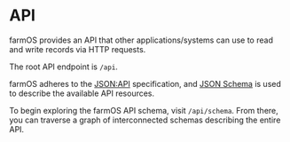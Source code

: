 # API

farmOS provides an API that other applications/systems can use to read and
write records via HTTP requests.

The root API endpoint is `/api`.

farmOS adheres to the [JSON:API](https://jsonapi.org/) specification, and
[JSON Schema](https://json-schema.org/) is used to describe the available API
resources.

To begin exploring the farmOS API schema, visit `/api/schema`. From there, you
can traverse a graph of interconnected schemas describing the entire API.

